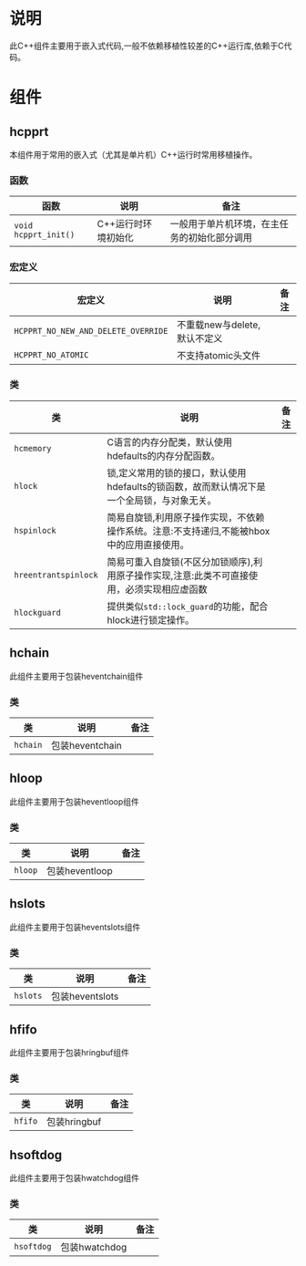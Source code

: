# 说明

此C++组件主要用于嵌入式代码,一般不依赖移植性较差的C++运行库,依赖于C代码。

# 组件

## hcpprt

本组件用于常用的嵌入式（尤其是单片机）C++运行时常用移植操作。

### 函数

| 函数                 | 说明                | 备注                                         |
| -------------------- | ------------------- | -------------------------------------------- |
| `void hcpprt_init()` | C++运行时环境初始化 | 一般用于单片机环境，在主任务的初始化部分调用 |

### 宏定义

| 宏定义                              | 说明                         | 备注 |
| ----------------------------------- | ---------------------------- | ---- |
| `HCPPRT_NO_NEW_AND_DELETE_OVERRIDE` | 不重载new与delete,默认不定义 |      |
| `HCPPRT_NO_ATOMIC`                  | 不支持atomic头文件           |      |

### 类

| 类                   | 说明                                                         | 备注 |
| -------------------- | ------------------------------------------------------------ | ---- |
| `hcmemory`           | C语言的内存分配类，默认使用hdefaults的内存分配函数。         |      |
| `hlock`              | 锁,定义常用的锁的接口，默认使用hdefaults的锁函数，故而默认情况下是一个全局锁，与对象无关。 |      |
| `hspinlock`          | 简易自旋锁,利用原子操作实现，不依赖操作系统。注意:不支持递归,不能被hbox中的应用直接使用。 |      |
| `hreentrantspinlock` | 简易可重入自旋锁(不区分加锁顺序),利用原子操作实现,注意:此类不可直接使用，必须实现相应虚函数 |      |
| `hlockguard`         | 提供类似`std::lock_guard`的功能，配合hlock进行锁定操作。     |      |

## hchain

此组件主要用于包装heventchain组件

### 类

| 类       | 说明            | 备注 |
| -------- | --------------- | ---- |
| `hchain` | 包装heventchain |      |

## hloop

此组件主要用于包装heventloop组件

### 类

| 类      | 说明           | 备注 |
| ------- | -------------- | ---- |
| `hloop` | 包装heventloop |      |

## hslots

此组件主要用于包装heventslots组件

### 类

| 类       | 说明            | 备注 |
| -------- | --------------- | ---- |
| `hslots` | 包装heventslots |      |

## hfifo

此组件主要用于包装hringbuf组件

### 类

| 类      | 说明         | 备注 |
| ------- | ------------ | ---- |
| `hfifo` | 包装hringbuf |      |

## hsoftdog

此组件主要用于包装hwatchdog组件

### 类

| 类         | 说明          | 备注 |
| ---------- | ------------- | ---- |
| `hsoftdog` | 包装hwatchdog |      |
